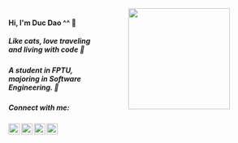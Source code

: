 <div id="wrapper" style="display: flex">
  <div id="desc" style="flex: 2">  
    <h4>Hi, I'm Duc Dao ^^ 👋 </h4>
    <h5>Like cats, love traveling and living with code 👀 </h5>
    <h5>A student in FPTU, majoring in Software Engineering. 🌱 </h5>
    <h5>Connect with me:</h5>
    <div id="contact" align="center" style="margin: 0 auto">
       <a href="mailto:ducdmd152@gmail.com"><img align="left" alt="Duc Dao | Email" width="22px"     src="https://cdn.jsdelivr.net/npm/simple-icons@v3/icons/gmail.svg" /></a>
       <a href="https://www.linkedin.com/in/ducdmd152/"><img align="left" alt="Duc Dao| LinkedIn" width="22px" src="https://cdn.jsdelivr.net/npm/simple-icons@v3/icons/linkedin.svg" /></a>
       <a href="https://www.facebook.com/heydmdd/"><img align="left" alt="Duy Đức | Facebook" width="22px" src="https://cdn.jsdelivr.net/npm/simple-icons@v3/icons/facebook.svg" /></a>
       <a href="https://www.instagram.com/heydmdd/"><img align="left" alt="heydmdd | Instagram" width="22px" src="https://cdn.jsdelivr.net/npm/simple-icons@v3/icons/instagram.svg" /></a>
    </div>
  </div>

  <div id="cat" align="center" style="flex: 4">
    <img src="https://media.giphy.com/media/ES4Vcv8zWfIt2/giphy.gif" width="200"/>
  </div>
</div>
